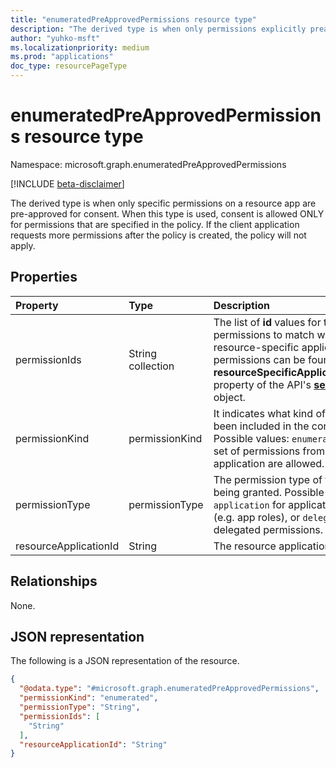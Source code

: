 ```yaml
---
title: "enumeratedPreApprovedPermissions resource type"
description: "The derived type is when only permissions explicitly preapproved will be allowed for consent."
author: "yuhko-msft"
ms.localizationpriority: medium
ms.prod: "applications"
doc_type: resourcePageType
---
```


# enumeratedPreApprovedPermissions resource type

Namespace: microsoft.graph.enumeratedPreApprovedPermissions

[!INCLUDE [beta-disclaimer](../../includes/beta-disclaimer.md)]

The derived type is when only specific permissions on a resource app are pre-approved for consent. When this type is used, consent is allowed ONLY for permissions that are specified in the policy. If the client application requests more permissions after the policy is created, the policy will not apply.

## Properties
|Property|Type|Description|
|:---|:---|:---|
|permissionIds|String collection|The list of **id** values for the specific permissions to match with. The **id** of resource-specific application permissions can be found in the **resourceSpecificApplicationPermissions** property of the API's [**servicePrincipal**](serviceprincipal.md) object.|
|permissionKind|permissionKind| It indicates what kind of permissions has been included in the condition sets. Possible values: `enumerated` for a selected set of permissions from a single resource application are allowed. Required.|
|permissionType|permissionType|The permission type of the permission being granted. Possible values: `application` for application permissions (e.g. app roles), or `delegated` for delegated permissions.  Required.|
|resourceApplicationId|String|The resource application id. Required.|

## Relationships
None.

## JSON representation
The following is a JSON representation of the resource.
<!-- {
  "blockType": "resource",
  "@odata.type": "microsoft.graph.enumeratedPreApprovedPermissions"
}
-->
``` json
{
  "@odata.type": "#microsoft.graph.enumeratedPreApprovedPermissions",
  "permissionKind": "enumerated",
  "permissionType": "String",
  "permissionIds": [
    "String"
  ],
  "resourceApplicationId": "String"
}
```


